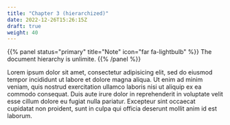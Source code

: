 ```yaml
---
title: "Chapter 3 (hierarchized)"
date: 2022-12-26T15:26:15Z
draft: true
weight: 40
---
```


{{% panel status="primary" title="Note" icon="far fa-lightbulb" %}}
The document hierarchy is unlimite.
{{% /panel %}}

Lorem ipsum dolor sit amet, consectetur adipisicing elit, sed do eiusmod tempor incididunt ut labore et dolore magna aliqua. Ut enim ad minim veniam, quis nostrud exercitation ullamco laboris nisi ut aliquip ex ea commodo consequat. Duis aute irure dolor in reprehenderit in voluptate velit esse cillum dolore eu fugiat nulla pariatur. Excepteur sint occaecat cupidatat non proident, sunt in culpa qui officia deserunt mollit anim id est laborum.
